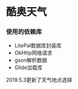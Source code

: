 # 酷奥天气
<h3>使用的依赖库</h3>
<ul>
  <li> LitePal数据库封装库</li>
   <li> OkHttp网络请求</li>
   <li> gson解析数据</li>
   <li> Glide加载库</li>

</ul>

<h>2019.5.3更新了天气地点选择</h1>
